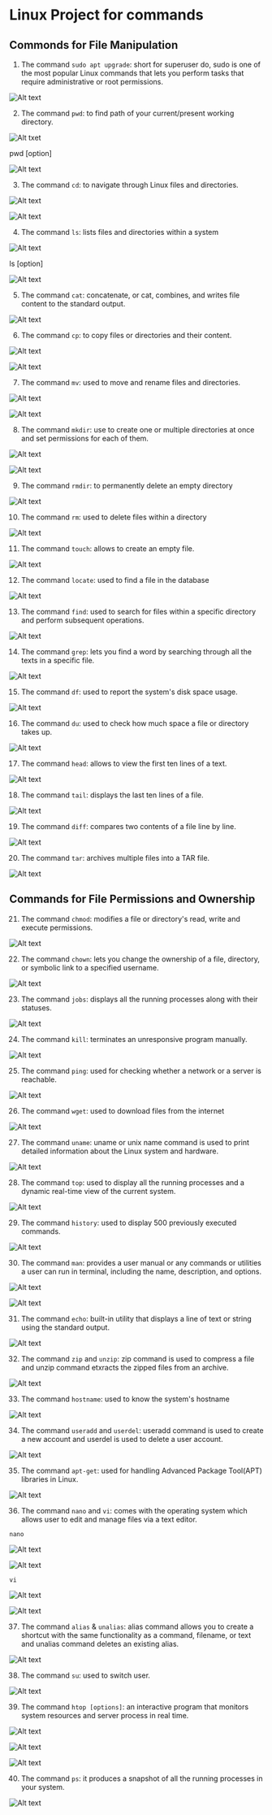 # Linux Project for commands

## Commonds for File Manipulation

1. The command `sudo apt upgrade`: short for superuser do, sudo is one of the most popular Linux commands that lets you perform tasks that require administrative or root permissions.

![Alt text](<images/sudo apt upgrade.png>)

2. The command `pwd`: to find path of your current/present working directory.

![Alt txet](images/pwd.png)

pwd [option]

![Alt text](<images/pwd [option].png>)

3. The command `cd`: to navigate through Linux files and directories.

![Alt text](<images/cd CommandsLinux.png>)

![Alt text](<images/cd  CommandsLinux2.png>)

4. The command `ls`: lists files and directories within a system

![Alt text](images/ls.png)

ls [option]

![Alt text](<images/ls [option].png>)

5. The command `cat`: concatenate, or cat, combines, and writes file content to the standard output.

![Alt text](<images/cat sqlite_commands.sh.png>)

6. The command `cp`: to copy files or directories and their content.

![Alt text](images/cp.png)

![Alt text](images/cp1.png)

7. The command `mv`: used to move and rename files and directories.

![Alt text](images/mv.png)

![Alt text](<images/mv (rename).png>)

8. The command `mkdir`: use to create one or multiple directories at once and set permissions for each of them.

![Alt text](images/mkdir.png)

![Alt text](images/mkdir2.png)

9. The command `rmdir`: to permanently delete an empty directory

![Alt text](<images/rm -p.png>)

10. The command `rm`: used to delete files within a directory

![Alt text](images/rm.png)

11. The command `touch`: allows to create an empty file.

![Alt text](images/touch.png)

12. The command `locate`: used to find a file in the database

![Alt text](<images/locate command.png>)

13. The command `find`: used to search for files within a specific directory and perform subsequent operations.

![Alt text](images/find.png)

14. The command `grep`: lets you find a word by searching through all the texts in a specific file.

![Alt text](images/grep.png)

15. The command `df`: used to report the system's disk space usage.

![Alt text](<images/df command.png>)

16. The command `du`: used to check how much space a file or directory takes up.

![Alt text](<images/du command.png>)

17. The command `head`: allows to view the first ten lines of a text.

![Alt text](<images/head command.png>)

18. The command `tail`: displays the last ten lines of a file.

![Alt text](<images/tail command.png>)

19. The command `diff`: compares two contents of a file line by line.

![Alt text](<images/diff command.png>)

20. The command `tar`: archives multiple files into a TAR file.

![Alt text](<tar command.png>)

## Commands for File Permissions and Ownership

21. The command `chmod`: modifies a file or directory's read, write and execute permissions.

![Alt text](<images/chmod command.png>)

22. The command `chown`: lets you change the ownership of a file, directory, or symbolic link to a specified username.

![Alt text](<images/chown command.png>)

23. The command `jobs`: displays all the running processes along with their statuses.

![Alt text](<images/jobs commands.png>)

24. The command `kill`: terminates an unresponsive program manually.

![Alt text](<images/kill command.png>)

25. The command `ping`: used for checking whether a network or a server is reachable.

![Alt text](<images/ping command.png>)

26. The command `wget`: used to download files from the internet

![Alt text](<images/wget command.png>)

27. The command `uname`: uname or unix name command is used to print detailed information about the Linux system and hardware.

![Alt text](<images/uname command.png>)

28. The command `top`: used to display all the running processes and a dynamic real-time view of the current system.

![Alt text](<images/top command.png>)

29. The command `history`: used to display 500 previously executed commands.

![Alt text](<images/history command.png>)

30. The command `man`: provides a user manual or any commands or utilities a user can run in terminal, including the name, description, and options.

![Alt text](<images/man ls.png>)

![Alt text](<images/man 2 ls.png>)

31. The command `echo`: built-in utility that displays a line of text or string using the standard output.

![Alt text](images/echo.png)

32. The command `zip` and `unzip`: zip command is used to compress a file and unzip command etxracts the zipped files from an archive.

![Alt text](<images/zip & unzip command.png>)

33. The command `hostname`: used to know the system's hostname

![Alt text](<images/hostname command.png>)

34. The command `useradd` and `userdel`: useradd command is used to create a new account and userdel is used to delete a user account.

![Alt text](<images/useradd & userdel command.png>)

35. The command `apt-get`: used for handling Advanced Package Tool(APT) libraries in Linux.

![Alt text](<images/apt-get command.png>)

36. The command `nano` and `vi`: comes with the operating system which allows user to edit and manage files via a text editor.

`nano`

![Alt text](<images/nano command.png>)

![Alt text](images/nano.png)

`vi`

![Alt text](<images/vi command.png>)

![Alt text](images/vi.png)

37. The command `alias` & `unalias`: alias command allows you to create a shortcut with the same functionality as a command, filename, or text and unalias command deletes an existing alias.

![Alt text](<images/alias & unalias.png>)

38. The command `su`: used to switch user.

![Alt text](<images/su command.png>)

39. The command `htop [options]`: an interactive program that monitors system resources and server process in real time.

![Alt text](<images/htop [option].png>)

![Alt text](<images/htop -C.png>)

![Alt text](<images/htop -h.png>)

40. The command `ps`: it produces a snapshot of all the running processes in your system.

![Alt text](<images/ps command.png>)
